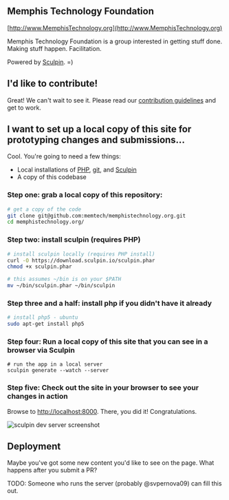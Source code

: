 ## Memphis Technology Foundation

[http://www.MemphisTechnology.org](http://www.MemphisTechnology.org)

Memphis Technology Foundation is a group interested in getting stuff done. Making stuff happen. Facilitation.

Powered by [Sculpin](http://sculpin.io). =)

## I'd like to contribute!
Great!  We can't wait to see it.  Please read our [contribution guidelines](CONTRIB.md) and get to work.

## I want to set up a local copy of this site for prototyping changes and submissions...
Cool.  You're going to need a few things:

- Local installations of [PHP](http://php.net/manual/en/install.php), [git](http://git-scm.com/book/en/v2/Getting-Started-Installing-Git), and [Sculpin](https://sculpin.io/getstarted/)
- A copy of this codebase

### Step one: grab a local copy of this repository:

```sh
# get a copy of the code
git clone git@github.com:memtech/memphistechnology.org.git
cd memphistechnology.org/
```

### Step two: install sculpin (requires PHP)

```sh
# install sculpin locally (requires PHP install)
curl -O https://download.sculpin.io/sculpin.phar
chmod +x sculpin.phar

# this assumes ~/bin is on your $PATH
mv ~/bin/sculpin.phar ~/bin/sculpin
```

### Step three and a half: install php if you didn't have it already
```sh
# install php5 - ubuntu
sudo apt-get install php5
```

### Step four: Run a local copy of this site that you can see in a browser via Sculpin
```
# run the app in a local server
sculpin generate --watch --server
```

### Step five:  Check out the site in your browser to see your changes in action

Browse to [http://localhost:8000](http://localhost:8000).  There, you did it!  Congratulations.

![sculpin dev server screenshot](http://i.imgur.com/ApwpH0H.png)

## Deployment

Maybe you've got some new content you'd like to see on the page.  What happens after you submit a PR?

TODO: Someone who runs the server (probably @svpernova09) can fill this out.
